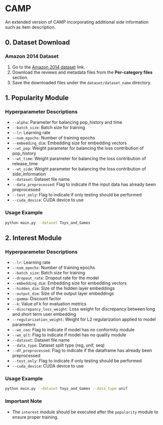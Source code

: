 # CAMP
 An extended version of CAMP incorporating additional side information such as item description.

## 0. Dataset Download

### Amazon 2014 Dataset

1. Go to the [Amazon 2014 dataset](https://cseweb.ucsd.edu/~jmcauley/datasets/amazon/links.html) link.
2. Download the reviews and metadata files from the **Per-category files** section.
3. Save the downloaded files under the `dataset/dataset_name` directory.

## 1. Popularity Module

### Hyperparameter Descriptions

- `--alpha`: Parameter for balancing pop_history and time
- `--batch_size`: Batch size for training
- `--lr`: Learning rate
- `--num_epochs`: Number of training epochs
- `--embedding_dim`: Embedding size for embedding vectors
- `--wt_pop`: Weight parameter for balancing the loss contribution of pop_history
- `--wt_time`: Weight parameter for balancing the loss contribution of release_time
- `--wt_side`: Weight parameter for balancing the loss contribution of side_information
- `--dataset`: Dataset file name
- `--data_preprocessed`: Flag to indicate if the input data has already been preprocessed
- `--test_only`: Flag to indicate if only testing should be performed
- `--cuda_device`: CUDA device to use

### Usage Example

```bash
python main.py --dataset Toys_and_Games
```

## 2. Interest Module

### Hyperparameter Descriptions

- `--lr`: Learning rate
- `--num_epochs`: Number of training epochs
- `--batch_size`: Batch size for training
- `--dropout_rate`: Dropout rate for the model
- `--embedding_dim`: Embedding size for embedding vectors
- `--hidden_dim`: Size of the hidden layer embeddings
- `--output_dim`: Size of the output layer embeddings
- `--gamma`: Discount factor
- `--k`: Value of k for evaluation metrics
- `--discrepancy_loss_weight`: Loss weight for discrepancy between long and short term user embedding
- `--regularization_weight`: Weight for L2 regularization applied to model parameters
- `--wo_con`: Flag to indicate if model has no conformity module
- `--wo_qlt`: Flag to indicate if model has no quality module
- `--dataset`: Dataset file name
- `--data_type`: Dataset split type (reg, unif, seq)
- `--df_preprocessed`: Flag to indicate if the dataframe has already been preprocessed
- `--test_only`: Flag to indicate if only testing should be performed
- `--cuda_device`: CUDA device to use

### Usage Example

```bash
python main.py --dataset Toys_and_Games --data_type unif
```

### Important Note
- The `interest` module should be executed after the `popularity` module to ensure proper training.


